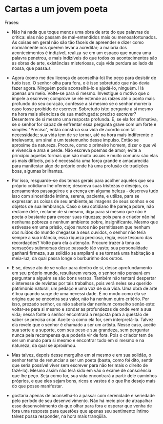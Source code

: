 # Cartas a um jovem poeta

Frases: 

* Não há nada que toque menos uma obra de arte do que palavras de crítica: elas não passam de mal-entendidos mais ou menosafortunados. As coisas em geral não são tão fáceis de apreender e dizer como normalmente nos querem levar a acreditar; 
a maioria dos acontecimentos é indizível, realiza-se em um espaço que nunca uma palavra penetrou, e mais
indizíveis do que todos os acontecimentos são as obras de arte, existências misteriosas, cuja vida perdura ao lado da nossa, que passa.s

* Agora (como me deu licença de aconselhá-lo) lhe peço para desistir de tudo isso. O senhor olha para fora, e é isso sobretudo que não devia fazer agora.
Ninguém pode aconselhá-lo e ajudá-lo, ninguém. Há
apenas um meio. Volte-se para si mesmo. Investigue o motivo que o impele a escrever; comprove se ele estende as raízes até o ponto mais profundo do seu coração, confesse a si mesmo se o senhor morreria caso fosse proibido de escrever. Sobretudo isto: pergunte a si mesmo na hora mais silenciosa de sua madrugada: preciso escrever? Desenterre de si mesmo uma resposta profunda. E, se ela for afirmativa, se o senhor for capaz de enfrentar essa pergunta grave com um forte e simples "Preciso", então construa sua vida de acordo com tal necessidade; sua vida tem de se tornar, até na hora mais indiferente e irrelevante, um sinal e um testemunho desse impulso. Então se aproxime da natureza. Procure, como o primeiro homem, dizer o que vê e vivencia e ama e perde. Não escreva poemas de amor; evite a princípio aquelas formas que são muito usuais e muito comuns: são elas as mais difíceis, pois é necessária uma força grande e amadurecida para manifestar algo de próprio onde há uma profusão de tradições boas, algumas brilhantes.

* Por isso, resguarde-se dos temas gerais para acolher aqueles que seu próprio cotidiano lhe oferece; descreva suas tristezas e desejos, os pensamentos
passageiros e a crença em alguma beleza - descreva tudo isso com sinceridade íntima, serena, paciente, e utilize, para se expressar, as coisas de seu ambiente,as imagens de seus sonhos e os objetos de sua lembrança. Caso o seu cotidiano lhe pareça pobre, não reclame dele, reclame de si mesmo, diga para si mesmo que não é poeta o bastante para evocar suas riquezas; pois para o criador não há nenhuma pobreza e nenhum ambiente pobre, insignificante.
Mesmo que estivesse em uma prisão, cujos muros não permitissem que nenhum dos ruídos do mundo chegasse a seus ouvidos, o senhor não teria sempre a sua infância, essa riqueza preciosa, régia, esse tesouro das recordações? Volte para ela a atenção. Procure trazer à tona as sensações
submersas desse passado tão vasto; sua personalidade ganhará firmeza, sua solidão se ampliará e se tornará uma habitação a meia-luz, da qual passa longe o burburinho dos outros.

* E se, desse ato de se voltar para dentro de si, desse aprofundamento
em seu próprio mundo, resultarem versos, o senhor não pensará em perguntar
a alguém se são bons versos. Também não tentará despertar o interesse de
revistas por tais trabalhos, pois verá neles seu querido patrimônio natural, um
pedaço e uma voz de sua vida. Uma obra de arte é boa quando surge de uma
necessi dade. É no modo como ela se origina que se encontra seu valor, não há
nenhum outro critério. Por isso, prezado senhor, eu não saberia dar nenhum
conselho senão este: voltar-se para si mesmo e sondar as profundezas de
onde vem a sua vida; nessa fonte o senhor encontrará a resposta para a
questão de saber se precisa criar. Aceite-a como ela for, sem interpretá-la.
Talvez ela revele que o senhor é chamado a ser um artista. Nesse caso, aceite
sua sorte e a suporte, com seu peso e sua grandeza, sem perguntar nunca
pela recompensa que poderia vir de fora. Pois o criador tem de ser um mundo
para si mesmo e encontrar tudo em si mesmo e na natureza, da qual se
aproximou.

* Mas talvez, depois desse mergulho em si mesmo e em sua solidão, o
senhor tenha de renunciar a ser um poeta (basta, como foi dito, sentir que seria
possível viver sem escrever para não ter mais o direito de fazê-lo). Mesmo
assim não terá sido em vão o exame de consciência que lhe peço. Seja como
for, sua vida encontrará a partir dele caminhos próprios, e que eles sejam bons,
ricos e vastos é o que lhe desejo mais do que posso manifestar.

* gostaria apenas de aconselhá-lo a passar com serenidade e seriedade
pelo período de seu desenvolvimento. Não há meio pior de atrapalhar esse
desenvolvimento do que olhar para fora e esperar que venha de fora uma
resposta para questões que apenas seu sentimento íntimo talvez possa
responder, na hora mais tranqüila.